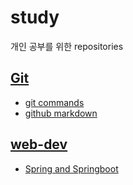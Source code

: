 # study
개인 공부를 위한 repositories
## [Git](https://github.com/Malvin222/study/tree/main/git)
- [git commands](https://github.com/Malvin222/study/blob/c7d555bb366b497e8fbfa6e60110da61c51fffc8/git/GitCommands#L1)
- [github markdown](https://github.com/Malvin222/study/blob/c7d555bb366b497e8fbfa6e60110da61c51fffc8/git/github_README_markdown#L1)

## [web-dev](https://github.com/Malvin222/study/tree/c0ed717a76623ca4d32f05f1bfb3c46cd4d896e8/web-dev)
- [Spring and Springboot](https://github.com/Malvin222/study/blob/c0ed717a76623ca4d32f05f1bfb3c46cd4d896e8/web-dev/SpringAndSpringboot.txt)
